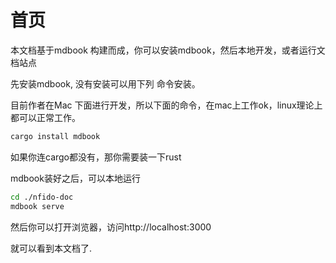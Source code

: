 # 首页

本文档基于mdbook 构建而成，你可以安装mdbook，然后本地开发，或者运行文档站点

先安装mdbook, 没有安装可以用下列 命令安装。

目前作者在Mac 下面进行开发，所以下面的命令，在mac上工作ok，linux理论上都可以正常工作。

```bash
cargo install mdbook
```

如果你连cargo都没有，那你需要装一下rust 

mdbook装好之后，可以本地运行

```bash
cd ./nfido-doc
mdbook serve
```

然后你可以打开浏览器，访问http://localhost:3000

就可以看到本文档了.
